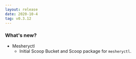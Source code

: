 ```yaml
---
layout: release
date: 2020-10-4
tag: v0.3.12
---
```


### What's new?

- Mesheryctl
  - Initial Scoop Bucket and Scoop package for `mesheryctl`.

